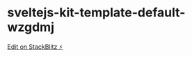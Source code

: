 # sveltejs-kit-template-default-wzgdmj

[Edit on StackBlitz ⚡️](https://stackblitz.com/edit/sveltejs-kit-template-default-wzgdmj)
